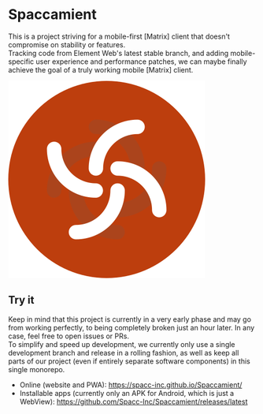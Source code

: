 # Spaccamient

This is a project striving for a mobile-first [Matrix] client that doesn't compromise on stability or features.  
Tracking code from Element Web's latest stable branch, and adding mobile-specific user experience and performance patches, we can maybe finally achieve the goal of a truly working mobile [Matrix] client.

![](./assets/logo.svg)

## Try it

Keep in mind that this project is currently in a very early phase and may go from working perfectly, to being completely broken just an hour later. In any case, feel free to open issues or PRs.  
To simplify and speed up development, we currently only use a single development branch and release in a rolling fashion, as well as keep all parts of our project (even if entirely separate software components) in this single monorepo.

* Online (website and PWA): <https://spacc-inc.github.io/Spaccamient/>
* Installable apps (currently only an APK for Android, which is just a WebView): <https://github.com/Spacc-Inc/Spaccamient/releases/latest>

